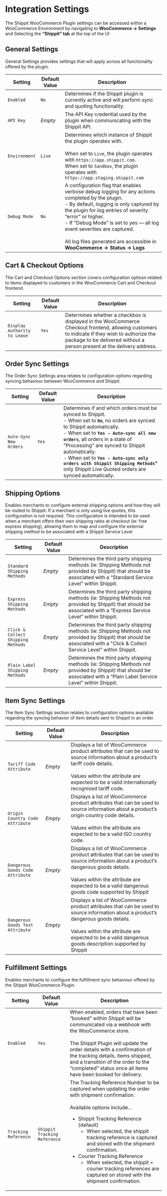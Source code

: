 # Integration Settings

The Shippit WooCommerce Plugin settings can be accessed within a WooCommerce Environment by navigating to **WooCommerce → Settings** and Selecting the **“Shippit” tab** at the top of the UI

## General Settings

General Settings provides settings that will apply across all functionality offered by the plugin.

| Setting | Default Value | Description |
| --- | --- | --- |
| `Enabled` | `No` | Determines if the Shippit plugin is currently active and will perform sync and quoting functionality. |
| `API Key` | _Empty_ | The API Key credential used by the plugin when communicating with the Shippit API.
| `Environment` | `Live` | Determines which instance of Shippit the plugin operates with. <br><br> When set to `Live`, the plugin operates with `https://app.shippit.com`. <br> When set to `Sandbox`, the plugin operates with `https://app.staging.shippit.com` |
| `Debug Mode` | `No` | A configuration flag that enables verbose debug logging for any actions completed by the plugin.<br>- By default, logging is only captured by the plugin for log entries of severity “error” or higher.<br>- If “Debug Mode” is set to yes — all log event severities are captured.<br><br>All log files generated are accessible in **WooCommerce → Status → Logs** |

## Cart & Checkout Options

The Cart and Checkout Options section covers configuration optiosn related to items displayed to customers in the WooCommerce Cart and Checkout frontend.

| Setting | Default Value | Description |
| --- | --- | --- |
| `Display Authority to Leave` | `Yes` | Determines whether a checkbox is displayed in the WooCommerce Checkout frontend, allowing customers to indicate if they wish to authorize the package to be delivered without a person present at the delivery address. |

## Order Sync Settings

The Order Sync Settings area relates to configuration options regarding syncing behaviour between WooCommerce and Shippit.

| Setting | Default Value | Description |
| --- | --- | --- |
| `Auto-Sync New Orders` | `Yes` | Determines if and which orders must be synced to Shippit.<br> - When set to **`No`**, no orders are synced to Shippit automatically.<br>- When set to **`Yes - Auto-sync all new orders`**, all orders in a state of "Processing" are synced to Shippit automatically.<br>- When set to **`Yes - Auto-sync only orders with Shippit Shipping Methods”`** only Shippit Live Quoted orders are synced automatically. |

## Shipping Options

Enables merchants to configure external shipping options and how they will be routed to Shippit.
If a merchant is only using live quotes, this configuration is not required.
This configuration is intended to be used when a merchant offers their own shipping rates at checkout (ie: free express shipping), allowing them to map and configure the external shipping method to be associated with a Shippit Service Level

| Setting | Default Value | Description |
| --- | --- | --- |
| `Standard Shipping Methods` | _Empty_ | Determines the third party shipping methods (ie: Shipping Methods not provided by Shippit) that should be associated with a “Standard Service Level” within Shippit. |
| `Express Shipping Methods` | _Empty_ | Determines the third party shipping methods (ie: Shipping Methods not provided by Shippit) that should be associated with a “Express Service Level” within Shippit. |
| `Click & Collect Shipping Methods` | _Empty_ | Determines the third party shipping methods (ie: Shipping Methods not provided by Shippit) that should be associated with a "Click & Collect Service Level” within Shippit. |
| `Plain Label Shipping Methods` | _Empty_ | Determines the third party shipping methods (ie: Shipping Methods not provided by Shippit) that should be associated with a “Plain Label Service Level” within Shippit. |

## Item Sync Settings

The Item Sync Settings section relates to configuration options available regarding the syncing behavior of item details sent to Shippit in an order.

| Setting | Default Value | Description |
| --- | --- | --- |
| `Tariff Code Attribute` | _Empty_ | Displays a list of WooCommerce product attributes that can be used to source information about a product’s tariff code details.<br><br> Values within the attribute are expected to be a valid internationally recognised tariff code. |
| `Origin Country Code Attribute` | _Empty_ | Displays a list of WooCommerce product attributes that can be used to source information about a product’s origin country code details.<br><br> Values within the attribute are expected to be a valid ISO country code. |
| `Dangerous Goods Code Attribute` | _Empty_ | Displays a list of WooCommerce product attributes that can be used to source information about a product’s dangerous goods details.<br><br> Values within the attribute are expected to be a valid dangerous goods code supported by Shippit |
| `Dangerous Goods Text Attribute` | _Empty_ | Displays a list of WooCommerce product attributes that can be used to source information about a product’s dangerous goods details.<br><br> Values within the attribute are expected to be a valid dangerous goods description supported by Shippit |

## Fulfillment Settings

Enables merchants to configure the fulfillment sync behaviour offered by the Shippit WooCommerce Plugin.

| Setting | Default Value | Description |
| --- | --- | --- |
| `Enabled` | `Yes` | When enabled, orders that have been “booked” within Shippit will be communicated via a webhook with the WooCommerce store.<br><br> The Shippit Plugin will update the order details with a confirmation of the tracking details, items shipped, and a transition of the order to the “completed” status once all items have been booked for delivery.
| `Tracking Reference` | `Shippit Tracking Reference` | The Tracking Reference Number to be captured when updating the order with shipment confirmation.<br><br>Available options include…<ul><li>Shippit Tracking Reference (default)<ul><li>When selected, the shippit tracking reference is captured and stored with the shipment confirmation.</li></ul></li><li>Courier Tracking Reference<ul><li>When selected, the shippit + courier tracking references are captured on stored with the shipment confirmation.</li></ul></li></ul> |
